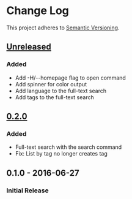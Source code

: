 # Change Log

This project adheres to [Semantic Versioning](http://semver.org/).

## [Unreleased]
### Added
- Add -H/--homepage flag to open command
- Add spinner for color output
- Add language to the full-text search
- Add tags to the full-text search

## [0.2.0]
### Added
- Full-text search with the search command
- Fix: List by tag no longer creates tag

## 0.1.0 - 2016-06-27
### Initial Release

[Unreleased]: https://github.com/hoop33/limo/compare/v0.2.0...HEAD
[0.2.0]: https://github.com/hoop33/limo/compare/v0.1.0...v0.2.0
